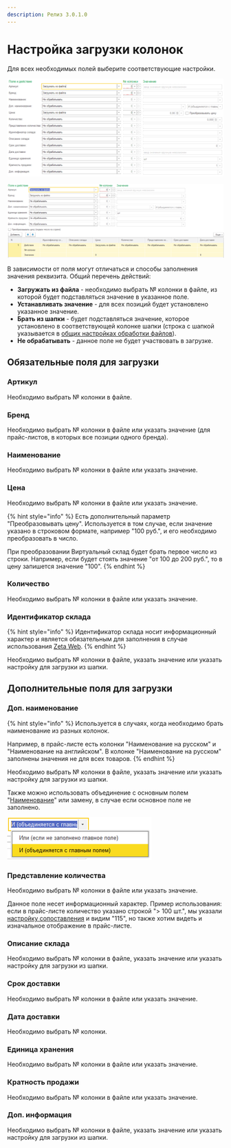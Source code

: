 ```yaml
---
description: Релиз 3.0.1.0
---
```


# Настройка загрузки колонок

Для всех необходимых полей выберите соответствующие настройки.

![&#x414;&#x43B;&#x44F; &#x43D;&#x430;&#x441;&#x442;&#x440;&#x43E;&#x439;&#x43A;&#x438; &#x441; &#x43E;&#x434;&#x43D;&#x438;&#x43C; &#x441;&#x43A;&#x43B;&#x430;&#x434;&#x43E;&#x43C; &#x432; &#x43E;&#x434;&#x43D;&#x43E;&#x43C; &#x444;&#x430;&#x439;&#x43B;&#x435;](../.gitbook/assets/image%20%288%29.png)

![&#x414;&#x43B;&#x44F; &#x43D;&#x430;&#x441;&#x442;&#x440;&#x43E;&#x439;&#x43A;&#x438; &#x441; &#x43D;&#x435;&#x441;&#x43A;&#x43E;&#x43B;&#x44C;&#x43A;&#x438;&#x43C;&#x438; &#x441;&#x43A;&#x43B;&#x430;&#x434;&#x430;&#x43C;&#x438; &#x432; &#x43E;&#x434;&#x43D;&#x43E;&#x43C; &#x444;&#x430;&#x439;&#x43B;&#x435;](../.gitbook/assets/image%20%2886%29.png)

В зависимости от поля могут отличаться и способы заполнения значения реквизита. Общий перечень действий:

* **Загружать из файла** - необходимо выбрать № колонки в файле, из которой будет подставляться значение в указанное поле.
* **Устанавливать значение** - для всех позиций будет установлено указанное значение.
* **Брать из шапки** - будет подставляться значение, которое установлено в соответствующей колонке шапки \(строка с шапкой указывается в [общих настройках обработки файлов](obshie-nastroiki-obrabotki-failov.md#dopolnitelnye-parametry)\).
* **Не обрабатывать** - данное поле не будет участвовать в загрузке.

## Обязательные поля для загрузки

### Артикул

Необходимо выбрать № колонки в файле.

### Бренд

Необходимо выбрать № колонки в файле или указать значение \(для прайс-листов, в которых все позиции одного бренда\).

### Наименование

Необходимо выбрать № колонки в файле или указать значение.

### Цена

Необходимо выбрать № колонки в файле или указать значение.

{% hint style="info" %}
Есть дополнительный параметр "Преобразовывать цену". Используется в том случае, если значение указано в строковом формате, например "100 руб.", и его необходимо преобразовать в число.

При преобразовании Виртуальный склад будет брать первое число из строки. Например, если будет стоять значение "от 100 до 200 руб.", то в цену запишется значение "100".
{% endhint %}

### Количество

Необходимо выбрать № колонки в файле или указать значение.

### Идентификатор склада

{% hint style="info" %}
Идентификатор склада носит информационный характер и является обязательным для заполнения в случае использования [Zeta Web](https://www.zetasoft.ru/products-zetaweb/).
{% endhint %}

Необходимо выбрать № колонки в файле, указать значение или указать настройку для загрузки из шапки.

## Дополнительные поля для загрузки

### Доп. наименование

{% hint style="info" %}
Используется в случаях, когда необходимо брать наименование из разных колонок.

Например, в прайс-листе есть колонки "Наименование на русском" и "Наименование на английском". В колонке "Наименование на русском" заполнены значения не для всех товаров.
{% endhint %}

Необходимо выбрать № колонки в файле, указать значение или указать настройку для загрузки из шапки.

Также можно использовать объединение с основным полем "[Наименование](nastroika-zagruzki-kolonok.md#naimenovanie)" или замену, в случае если основное поле не заполнено.

![](../.gitbook/assets/image%20%2813%29.png)

### Представление количества

Необходимо выбрать № колонки в файле или указать значение.

Данное поле несет информационный характер. Пример использования: если в прайс-листе количество указано строкой "&gt; 100 шт.", мы указали [настройку сопоставления](sopostavlenie-oboznachenii-nalichiya.md) и видим "115", но также хотим видеть и изначальное отображение в прайс-листе.

### Описание склада

Необходимо выбрать № колонки в файле, указать значение или указать настройку для загрузки из шапки.

### Срок доставки

Необходимо выбрать № колонки в файле или указать значение.

### Дата доставки

Необходимо выбрать № колонки.

### Единица хранения

Необходимо выбрать № колонки в файле или указать значение.

### Кратность продажи

Необходимо выбрать № колонки в файле или указать значение.

### Доп. информация

Необходимо выбрать № колонки в файле, указать значение или указать настройку для загрузки из шапки.

